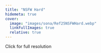 ```yaml
---
title: "NSFW Hard"
hidemeta: true
cover:
  image: "images/sona/Ref25NSFWHard.webp"
  linkFullImages: true
  relative: true
---
```


Click for full resolution
